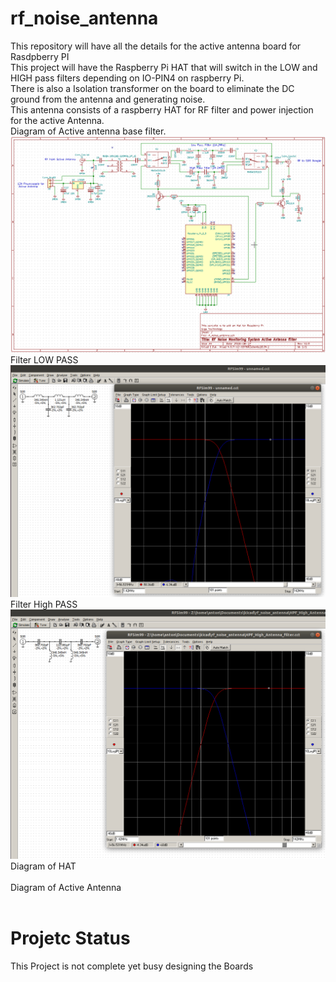 # rf_noise_antenna
This repository will have all the details for the active antenna board for Rasdpberry PI<br>
This project will have the Raspberry Pi HAT that will switch in the LOW and HIGH pass filters depending on IO-PIN4 on raspberry Pi.<br>
There is also a Isolation transformer on the board to eliminate the DC ground from the antenna and generating noise.<br>
This antenna consists of a raspberry HAT for RF filter and power injection for the active Antenna.<br>
Diagram of Active antenna base filter.
![Diagram](doc/rf_noise_antenna.png?raw=true "Diagram")<br>
Filter LOW PASS<br>
![Filter 1](doc/rf_noise_antenna_filter_1.png?raw=true "Filter 1")<br>
Filter High PASS<br>
![Filter 2](doc/rf_noise_antenna_filter_2.png?raw=true "Filter 2")<br>
Diagram of HAT<br>
<br>
Diagram of Active Antenna<br>
<br>
# Projetc Status
This Project is not complete yet busy designing the Boards

